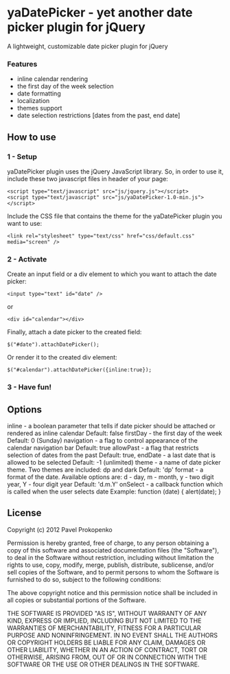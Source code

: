 yaDatePicker - yet another date picker plugin for jQuery
========================================================

A lightweight, customizable date picker plugin for jQuery

### Features

 - inline calendar rendering
 - the first day of the week selection
 - date formatting
 - localization
 - themes support
 - date selection restrictions [dates from the past, end date]

How to use
----------

### 1 - Setup

yaDatePicker plugin uses the jQuery JavaScript library.
So, in order to use it, include these two javascript files in header of your page:

    <script type="text/javascript" src="js/jquery.js"></script>
    <script type="text/javascript" src="js/yaDatePicker-1.0-min.js"></script>

Include the CSS file that contains the theme for the yaDatePicker plugin you want to use:

    <link rel="stylesheet" type="text/css" href="css/default.css" media="screen" />

### 2 - Activate

Create an input field or a div element to which you want to attach the date picker:

    <input type="text" id="date" />

or

    <div id="calendar"></div>

Finally, attach a date picker to the created field:

    $("#date").attachDatePicker();

Or render it to the created div element:

    $("#calendar").attachDatePicker({inline:true});

### 3 - Have fun!

Options
-------
inline - a boolean parameter that tells if date picker should be attached or rendered as inline calendar
    Default: false
firstDay - the first day of the week
    Default: 0 (Sunday)
navigation - a flag to control appearance of the calendar navigation bar
    Default: true
allowPast - a flag that restricts selection of dates from the past
    Default: true,
endDate - a last date that is allowed to be selected
    Default: -1 (unlimited)
theme - a name of date picker theme. Two themes are included: dp and dark
    Default: 'dp'
format - a format of the date. Available options are: d - day, m - month, y - two digit year, Y - four digit year
    Default: 'd.m.Y'
onSelect - a callback function which is called when the user selects date
    Example:
    function (date) {
        alert(date);
    }

License
-------
Copyright (c) 2012 Pavel Prokopenko

Permission is hereby granted, free of charge, to any person obtaining a copy
of this software and associated documentation files (the "Software"), to deal
in the Software without restriction, including without limitation the rights
to use, copy, modify, merge, publish, distribute, sublicense, and/or sell
copies of the Software, and to permit persons to whom the Software is
furnished to do so, subject to the following conditions:

The above copyright notice and this permission notice shall be included in
all copies or substantial portions of the Software.

THE SOFTWARE IS PROVIDED "AS IS", WITHOUT WARRANTY OF ANY KIND, EXPRESS OR
IMPLIED, INCLUDING BUT NOT LIMITED TO THE WARRANTIES OF MERCHANTABILITY,
FITNESS FOR A PARTICULAR PURPOSE AND NONINFRINGEMENT. IN NO EVENT SHALL
THE AUTHORS OR COPYRIGHT HOLDERS BE LIABLE FOR ANY CLAIM, DAMAGES OR OTHER
LIABILITY, WHETHER IN AN ACTION OF CONTRACT, TORT OR OTHERWISE, ARISING FROM,
OUT OF OR IN CONNECTION WITH THE SOFTWARE OR THE USE OR OTHER DEALINGS IN THE SOFTWARE.